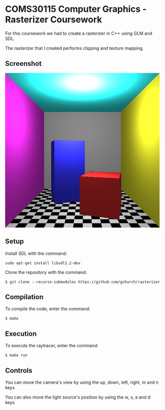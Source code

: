 # COMS30115 Computer Graphics - Rasterizer Coursework

For this coursework we had to create a rasterizer in C++ using GLM and SDL.

The rasterizer that I created performs clipping and texture mapping.

## Screenshot

![Screenshot](./screenshot_example.bmp "screenshot")

## Setup


Install SDL with the command:

```
sudo apt-get install libsdl1.2-dev
```

Clone the repository with the command:

```
$ git clone --recurse-submodules https://github.com/gchurch/rasterizer
````

## Compilation

To compile the code, enter the command:

```
$ make
```
## Execution

To execute the raytracer, enter the command:

```
$ make run
```
## Controls

You can move the camera's view by using the up, down, left, right, m and n keys

You can also move the light source's position by using the w, s, a and d keys
